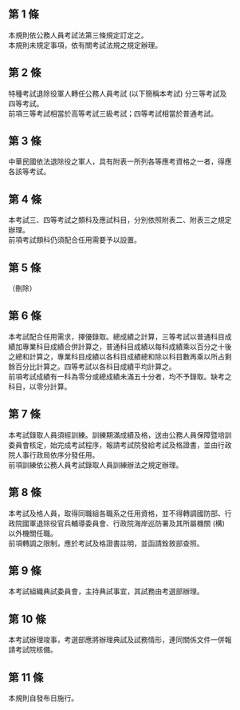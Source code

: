 第 1 條
-------
本規則依公務人員考試法第三條規定訂定之。  
本規則未規定事項，依有關考試法規之規定辦理。

第 2 條
-------
特種考試退除役軍人轉任公務人員考試 (以下簡稱本考試) 分三等考試及  
四等考試。  
前項三等考試相當於高等考試三級考試；四等考試相當於普通考試。

第 3 條
-------
中華民國依法退除役之軍人，具有附表一所列各等應考資格之一者，得應  
各該等考試。

第 4 條
-------
本考試三、四等考試之類科及應試科目，分別依照附表二、附表三之規定  
辦理。  
前項考試類科仍須配合任用需要予以設置。

第 5 條
-------
（刪除）

第 6 條
-------
本考試配合任用需求，擇優錄取。總成績之計算，三等考試以普通科目成  
績加專業科目成績合併計算之，普通科目成績以每科成績乘以百分之十後  
之總和計算之，專業科目成績以各科目成績總和除以科目數再乘以所占剩  
餘百分比計算之。四等考試以各科目成績平均計算之。  
前項考試成績有一科為零分或總成績未滿五十分者，均不予錄取。缺考之  
科目，以零分計算。

第 7 條
-------
本考試錄取人員須經訓練。訓練期滿成績及格，送由公務人員保障暨培訓  
委員會核定，始完成考試程序，報請考試院發給考試及格證書，並由行政  
院人事行政局依序分發任用。  
前項訓練依公務人員考試錄取人員訓練辦法之規定辦理。

第 8 條
-------
本考試及格人員，取得同職組各職系之任用資格，並不得轉調國防部、行  
政院國軍退除役官兵輔導委員會、行政院海岸巡防署及其所屬機關 (構)  
以外機關任職。  
前項轉調之限制，應於考試及格證書註明，並函請銓敘部查照。

第 9 條
-------
本考試組織典試委員會，主持典試事宜，其試務由考選部辦理。

第 10 條
--------
本考試辦理竣事，考選部應將辦理典試及試務情形，連同關係文件一併報  
請考試院核備。

第 11 條
--------
本規則自發布日施行。


